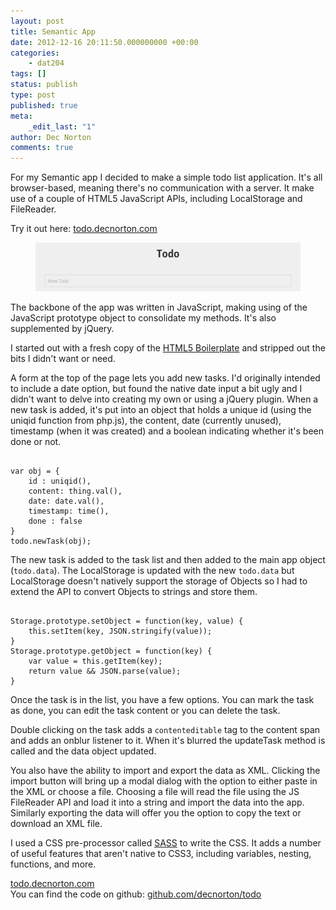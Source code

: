 ```yaml
---
layout: post
title: Semantic App
date: 2012-12-16 20:11:50.000000000 +00:00
categories:
    - dat204
tags: []
status: publish
type: post
published: true
meta:
    _edit_last: "1"
author: Dec Norton
comments: true
---
```


<p>For my Semantic app I decided to make a simple todo list application. It's all browser-based, meaning there's no communication with a server. It make use of a couple of HTML5 JavaScript APIs, including LocalStorage and FileReader.</p>
<p>Try it out here: <a href="http://todo.decnorton.com/">todo.decnorton.com</a></p>

<!--more-->

<figure><img alt="Screen Shot 2012-12-16 at 20.08.16" src="/assets/Screen-Shot-2012-12-16-at-20.08.16.png" /></figure>

<p>The backbone of the app was written in JavaScript, making using of the JavaScript prototype object to consolidate my methods. It's also supplemented by jQuery.</p>
<p>I started out with a fresh copy of the <a href="http://html5boilerplate.com/">HTML5 Boilerplate</a> and stripped out the bits I didn't want or need.</p>
<p>A form at the top of the page lets you add new tasks. I'd originally intended to include a date option, but found the native date input a bit ugly and I didn't want to delve into creating my own or using a jQuery plugin. When a new task is added, it's put into an object that holds a unique id (using the uniqid function from php.js), the content, date (currently unused), timestamp (when it was created) and a boolean indicating whether it's been done or not.</p>
<pre class="language-javascript"><code>
var obj = {
	id : uniqid(),
	content: thing.val(),
	date: date.val(),
	timestamp: time(),
	done : false
}
todo.newTask(obj);
</code></pre>
<p>The new task is added to the task list and then added to the main app object (<code>todo.data</code>). The LocalStorage is updated with the new <code>todo.data</code> but LocalStorage doesn't natively support the storage of Objects so I had to extend the API to convert Objects to strings and store them.</p>
<pre class="language-javascript"><code>
Storage.prototype.setObject = function(key, value) {
	this.setItem(key, JSON.stringify(value));
}
Storage.prototype.getObject = function(key) {
	var value = this.getItem(key);
	return value && JSON.parse(value);
}
</code></pre>
<p>Once the task is in the list, you have a few options. You can mark the task as done, you can edit the task content or you can delete the task.</p>
<p>Double clicking on the task adds a <code>contenteditable</code> tag to the content span and adds an onblur listener to it. When it's blurred the updateTask method is called and the data object updated.</p>
<p>You also have the ability to import and export the data as XML. Clicking the import button will bring up a modal dialog with the option to either paste in the XML or choose a file. Choosing a file will read the file using the JS FileReader API and load it into a string and import the data into the app. Similarly exporting the data will offer you the option to copy the text or download an XML file.</p>
<p>I used a CSS pre-processor called <a href="http://sass-lang.com/">SASS</a> to write the CSS. It adds a number of useful features that aren't native to CSS3, including variables, nesting, functions, and more.</p>
<p><a href="http://todo.decnorton.com/">todo.decnorton.com</a><br />
You can find the code on github: <a href="https://github.com/decnorton/todo">github.com/decnorton/todo</a></p>

